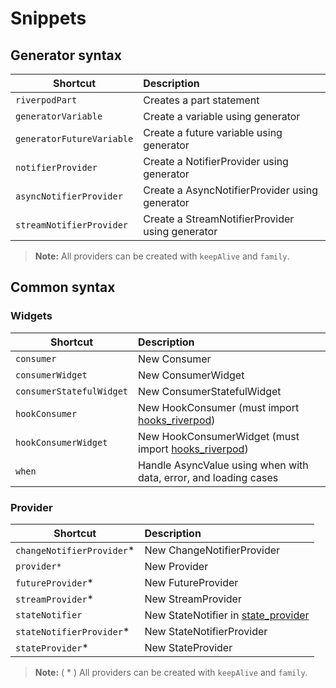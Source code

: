 # Snippets

## Generator syntax

| Shortcut                  | Description                                     |
|---------------------------|:------------------------------------------------|
| `riverpodPart`            | Creates a part statement                        |
| `generatorVariable`       | Create a variable using generator               |
| `generatorFutureVariable` | Create a future variable using generator        |
| `notifierProvider`        | Create a NotifierProvider using generator       |
| `asyncNotifierProvider`   | Create a AsyncNotifierProvider using generator  |
| `streamNotifierProvider`  | Create a StreamNotifierProvider using generator | 

> **Note:** All providers can be created with `keepAlive` and `family`.

## Common syntax

### Widgets

| Shortcut                 | Description                                                                                    |
|--------------------------|:-----------------------------------------------------------------------------------------------|
| `consumer`               | New Consumer                                                                                   |
| `consumerWidget`         | New ConsumerWidget                                                                             |
| `consumerStatefulWidget` | New ConsumerStatefulWidget                                                                     |
| `hookConsumer`           | New HookConsumer (must import [hooks_riverpod](https://pub.dev/packages/hooks_riverpod))       |
| `hookConsumerWidget`     | New HookConsumerWidget (must import [hooks_riverpod](https://pub.dev/packages/hooks_riverpod)) |
| `when`                   | Handle AsyncValue using when with data, error, and loading cases                               |

### Provider

| Shortcut                  | Description                                                                    |
|---------------------------|:-------------------------------------------------------------------------------|
| `changeNotifierProvider`* | New ChangeNotifierProvider                                                     |
| `provider*`               | New Provider                                                                   |
| `futureProvider`*         | New FutureProvider                                                             |
| `streamProvider`*         | New StreamProvider                                                             |
| `stateNotifier`           | New StateNotifier in [state_provider](https://pub.dev/packages/state_notifier) |
| `stateNotifierProvider`*  | New StateNotifierProvider                                                      |
| `stateProvider`*          | New StateProvider                                                              |

> **Note:** ( * )  All providers can be created with `keepAlive` and `family`.